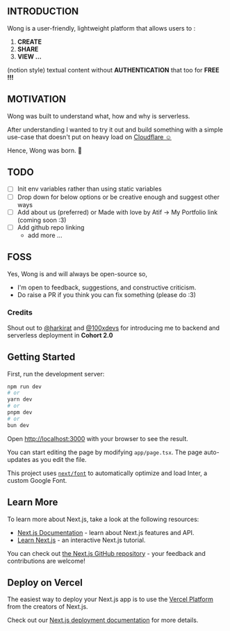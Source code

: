 ## INTRODUCTION

Wong is a user-friendly, lightweight platform that allows users to :

1.  **CREATE**
2.  **SHARE**
3.  **VIEW ...**

(notion style) textual content without **AUTHENTICATION** that too for **FREE !!!**

## MOTIVATION

Wong was built to understand what, how and why is serverless.

After understanding I wanted to try it out and build something with a simple use-case that doesn't put on heavy load on [Cloudflare ☺️](https://www.cloudflare.com/)

Hence, Wong was born. 🤘

## TODO
- [ ] Init env variables rather than using static variables
- [ ] Drop down for below options or be creative enough and suggest other ways
- [ ] Add about us (preferred) or Made with love by Atif -> My Portfolio link (coming soon :3)
- [ ] Add github repo linking
    - add more ...

## FOSS

Yes, Wong is and will always be open-source so,

*   I'm open to feedback, suggestions, and constructive criticism.
*   Do raise a PR if you think you can fix something (please do :3)

### Credits

Shout out to [@harkirat](https://twitter.com/kirat_tw) and [@100xdevs](https://twitter.com/100xdevs) for introducing me to backend and serverless deployment in **Cohort 2.0**


## Getting Started

First, run the development server:

```bash
npm run dev
# or
yarn dev
# or
pnpm dev
# or
bun dev
```

Open [http://localhost:3000](http://localhost:3000) with your browser to see the result.

You can start editing the page by modifying `app/page.tsx`. The page auto-updates as you edit the file.

This project uses [`next/font`](https://nextjs.org/docs/basic-features/font-optimization) to automatically optimize and load Inter, a custom Google Font.

## Learn More

To learn more about Next.js, take a look at the following resources:

- [Next.js Documentation](https://nextjs.org/docs) - learn about Next.js features and API.
- [Learn Next.js](https://nextjs.org/learn) - an interactive Next.js tutorial.

You can check out [the Next.js GitHub repository](https://github.com/vercel/next.js/) - your feedback and contributions are welcome!

## Deploy on Vercel

The easiest way to deploy your Next.js app is to use the [Vercel Platform](https://vercel.com/new?utm_medium=default-template&filter=next.js&utm_source=create-next-app&utm_campaign=create-next-app-readme) from the creators of Next.js.

Check out our [Next.js deployment documentation](https://nextjs.org/docs/deployment) for more details.
